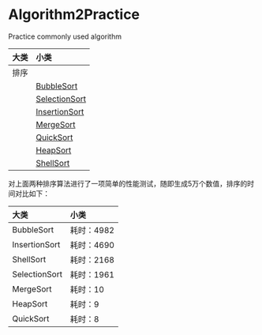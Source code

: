 # Algorithm2Practice
Practice commonly used algorithm

|大类|小类|
|:---|:---|
|排序| |
| |[BubbleSort](https://github.com/LeeeYou/Algorithm2Practice/blob/master/src/com/algorithm2practice/sorting/BubbleSort.java)|
| |[SelectionSort](https://github.com/LeeeYou/Algorithm2Practice/blob/master/src/com/algorithm2practice/sorting/SelectionSort.java)|
| |[InsertionSort](https://github.com/LeeeYou/Algorithm2Practice/blob/master/src/com/algorithm2practice/sorting/InsertionSort.java)|
| |[MergeSort](https://github.com/LeeeYou/Algorithm2Practice/blob/master/src/com/algorithm2practice/sorting/MergeSort.java)|
| |[QuickSort](https://github.com/LeeeYou/Algorithm2Practice/blob/master/src/com/algorithm2practice/sorting/QuickSort.java)|
| |[HeapSort](https://github.com/LeeeYou/Algorithm2Practice/blob/master/src/com/algorithm2practice/sorting/HeapSort.java)|
| |[ShellSort](https://github.com/LeeeYou/Algorithm2Practice/blob/master/src/com/algorithm2practice/sorting/HeapSort.java)|

对上面两种排序算法进行了一项简单的性能测试，随即生成5万个数值，排序的时间对比如下：

|大类|小类|
|:---|:---|
|BubbleSort | 耗时：4982|
|InsertionSort|耗时：4690 |
|ShellSort|耗时：2168 |
|SelectionSort|耗时：1961 |
|MergeSort| 耗时：10|
|HeapSort| 耗时：9|
|QuickSort| 耗时：8|
 



